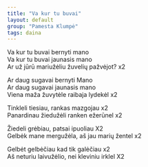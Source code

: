 ```yaml
---
title: "Va kur tu buvai"
layout: default
group: "Pamesta Klumpė"
tags: daina
---
```

Va kur tu buvai bernyti mano  
Va kur tu buvai jaunasis mano  
Ar už jūrū mariužėliu žuvelių pažvėjot? x2  

Ar daug sugavai bernyti Mano  
Ar daug sugavai jaunasis mano  
Viena maža žuvytėle raibaja lydekėl x2  

Tinkleli tiesiau, rankas mazgojau x2  
Panardinau žiedužėli ranken ežerūnel x2  

Žiedeli grėbiau, patsai ipuoliau X2  
Gelbėk mane mergužėla, aš jau marių žentel x2  

Gelbėt gelbėčiau kad tik galėčiau x2  
Aš neturiu laivužėlio, nei kleviniu irklel X2
